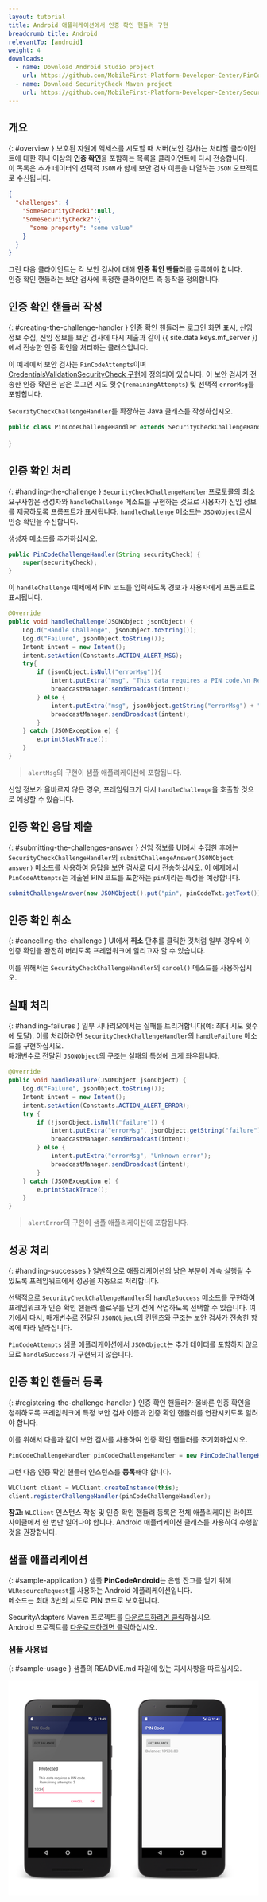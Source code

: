 ```yaml
---
layout: tutorial
title: Android 애플리케이션에서 인증 확인 핸들러 구현
breadcrumb_title: Android
relevantTo: [android]
weight: 4
downloads:
  - name: Download Android Studio project
    url: https://github.com/MobileFirst-Platform-Developer-Center/PinCodeAndroid/tree/release80
  - name: Download SecurityCheck Maven project
    url: https://github.com/MobileFirst-Platform-Developer-Center/SecurityCheckAdapters/tree/release80
---
```

<!-- NLS_CHARSET=UTF-8 -->
## 개요
{: #overview }
보호된 자원에 액세스를 시도할 때 서버(보안 검사)는 처리할 클라이언트에 대한 하나 이상의 **인증 확인**을 포함하는 목록을 클라이언트에 다시 전송합니다.  
이 목록은 추가 데이터의 선택적 `JSON`과 함께 보안 검사 이름을 나열하는 `JSON` 오브젝트로 수신됩니다.

```json
{
  "challenges": {
    "SomeSecurityCheck1":null,
    "SomeSecurityCheck2":{
      "some property": "some value"
    }
  }
}
```

그런 다음 클라이언트는 각 보안 검사에 대해 **인증 확인 핸들러**를 등록해야 합니다.  
인증 확인 핸들러는 보안 검사에 특정한 클라이언트 측 동작을 정의합니다.

## 인증 확인 핸들러 작성
{: #creating-the-challenge-handler }
인증 확인 핸들러는 로그인 화면 표시, 신임 정보 수집, 신임 정보를 보안 검사에 다시 제출과 같이 {{ site.data.keys.mf_server }}에서 전송한 인증 확인을 처리하는 클래스입니다.

이 예제에서 보안 검사는 `PinCodeAttempts`이며 [CredentialsValidationSecurityCheck 구현](../security-check)에 정의되어 있습니다. 이 보안 검사가 전송한 인증 확인은 남은 로그인 시도 횟수(`remainingAttempts`) 및 선택적 `errorMsg`를 포함합니다.

`SecurityCheckChallengeHandler`를 확장하는 Java 클래스를 작성하십시오.

```java
public class PinCodeChallengeHandler extends SecurityCheckChallengeHandler {

}
```

## 인증 확인 처리
{: #handling-the-challenge }
`SecurityCheckChallengeHandler` 프로토콜의 최소 요구사항은 생성자와 `handleChallenge` 메소드를 구현하는 것으로 사용자가 신임 정보를 제공하도록 프롬프트가 표시됩니다. `handleChallenge` 메소드는 `JSONObject`로서 인증 확인을 수신합니다.

생성자 메소드를 추가하십시오.

```java
public PinCodeChallengeHandler(String securityCheck) {
    super(securityCheck);
}
```

이 `handleChallenge` 예제에서 PIN 코드를 입력하도록 경보가 사용자에게 프롬프트로 표시됩니다.

```java
@Override
public void handleChallenge(JSONObject jsonObject) {
    Log.d("Handle Challenge", jsonObject.toString());
    Log.d("Failure", jsonObject.toString());
    Intent intent = new Intent();
    intent.setAction(Constants.ACTION_ALERT_MSG);
    try{
        if (jsonObject.isNull("errorMsg")){
            intent.putExtra("msg", "This data requires a PIN code.\n Remaining attempts: " + jsonObject.getString("remainingAttempts"));
            broadcastManager.sendBroadcast(intent);
        } else {
            intent.putExtra("msg", jsonObject.getString("errorMsg") + "\nRemaining attempts: " + jsonObject.getString("remainingAttempts"));
            broadcastManager.sendBroadcast(intent);
        }
    } catch (JSONException e) {
        e.printStackTrace();
    }
}

```

> `alertMsg`의 구현이 샘플 애플리케이션에 포함됩니다.

신임 정보가 올바르지 않은 경우, 프레임워크가 다시 `handleChallenge`을 호출할 것으로 예상할 수 있습니다.

## 인증 확인 응답 제출
{: #submitting-the-challenges-answer }
신임 정보를 UI에서 수집한 후에는 `SecurityCheckChallengeHandler`의 `submitChallengeAnswer(JSONObject answer)` 메소드를 사용하여 응답을 보안 검사로 다시 전송하십시오. 이 예제에서 `PinCodeAttempts`는 제출된 PIN 코드를 포함하는 `pin`이라는 특성을 예상합니다.

```java
submitChallengeAnswer(new JSONObject().put("pin", pinCodeTxt.getText()));
```

## 인증 확인 취소
{: #cancelling-the-challenge }
UI에서 **취소** 단추를 클릭한 것처럼 일부 경우에 이 인증 확인을 완전히 버리도록 프레임워크에 알리고자 할 수 있습니다.

이를 위해서는 `SecurityCheckChallengeHandler`의 `cancel()` 메소드를 사용하십시오.

## 실패 처리
{: #handling-failures }
일부 시나리오에서는 실패를 트리거합니다(예: 최대 시도 횟수에 도달). 이를 처리하려면 `SecurityCheckChallengeHandler`의 `handleFailure` 메소드를 구현하십시오.  
매개변수로 전달된 `JSONObject`의 구조는 실패의 특성에 크게 좌우됩니다.

```java
@Override
public void handleFailure(JSONObject jsonObject) {
    Log.d("Failure", jsonObject.toString());
    Intent intent = new Intent();
    intent.setAction(Constants.ACTION_ALERT_ERROR);
    try {
        if (!jsonObject.isNull("failure")) {
            intent.putExtra("errorMsg", jsonObject.getString("failure"));
            broadcastManager.sendBroadcast(intent);
        } else {
            intent.putExtra("errorMsg", "Unknown error");
            broadcastManager.sendBroadcast(intent);
        }
    } catch (JSONException e) {
        e.printStackTrace();
    }
}
```

> `alertError`의 구현이 샘플 애플리케이션에 포함됩니다.

## 성공 처리
{: #handling-successes }
일반적으로 애플리케이션의 남은 부분이 계속 실행될 수 있도록 프레임워크에서 성공을 자동으로 처리합니다.

선택적으로 `SecurityCheckChallengeHandler`의 `handleSuccess` 메소드를 구현하여 프레임워크가 인증 확인 핸들러 플로우를 닫기 전에 작업하도록 선택할 수 있습니다. 여기에서 다시, 매개변수로 전달된 `JSONObject`의 컨텐츠와 구조는 보안 검사가 전송한 항목에 따라 달라집니다.

`PinCodeAttempts` 샘플 애플리케이션에서 `JSONObject`는 추가 데이터를 포함하지 않으므로 `handleSuccess`가 구현되지 않습니다.

## 인증 확인 핸들러 등록
{: #registering-the-challenge-handler }
인증 확인 핸들러가 올바른 인증 확인을 청취하도록 프레임워크에 특정 보안 검사 이름과 인증 확인 핸들러를 연관시키도록 알려야 합니다.

이를 위해서 다음과 같이 보안 검사를 사용하여 인증 확인 핸들러를 초기화하십시오.

```java
PinCodeChallengeHandler pinCodeChallengeHandler = new PinCodeChallengeHandler("PinCodeAttempts", this);
```

그런 다음 인증 확인 핸들러 인스턴스를 **등록**해야 합니다.

```java
WLClient client = WLClient.createInstance(this);
client.registerChallengeHandler(pinCodeChallengeHandler);
```

**참고:** `WLClient` 인스턴스 작성 및 인증 확인 핸들러 등록은 전체 애플리케이션 라이프사이클에서 한 번만 일어나야 합니다. Android 애플리케이션 클래스를 사용하여 수행할 것을 권장합니다.

## 샘플 애플리케이션
{: #sample-application }
샘플 **PinCodeAndroid**는 은행 잔고를 얻기 위해 `WLResourceRequest`를 사용하는 Android 애플리케이션입니다.  
메소드는 최대 3번의 시도로 PIN 코드로 보호됩니다.

SecurityAdapters Maven 프로젝트를 [다운로드하려면 클릭](https://github.com/MobileFirst-Platform-Developer-Center/SecurityCheckAdapters/tree/release80)하십시오.  
Android 프로젝트를 [다운로드하려면 클릭](https://github.com/MobileFirst-Platform-Developer-Center/PinCodeAndroid/tree/release80)하십시오.

### 샘플 사용법
{: #sample-usage }
샘플의 README.md 파일에 있는 지시사항을 따르십시오.

![샘플 애플리케이션](sample-application-android.png)
